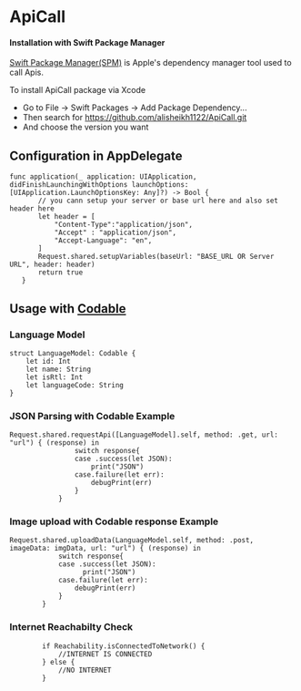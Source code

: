 # ApiCall

#### Installation with Swift Package Manager

[Swift Package Manager(SPM)](https://swift.org/package-manager/) is Apple's dependency manager tool used to call Apis.


To install ApiCall package via Xcode

 * Go to File -> Swift Packages -> Add Package Dependency...
 * Then search for https://github.com/alisheikh1122/ApiCall.git
 * And choose the version you want

## Configuration in AppDelegate

 ```
func application(_ application: UIApplication, didFinishLaunchingWithOptions launchOptions: [UIApplication.LaunchOptionsKey: Any]?) -> Bool {
        // you cann setup your server or base url here and also set header here
        let header = [
            "Content-Type":"application/json",
            "Accept" : "application/json",
            "Accept-Language": "en",
        ]
        Request.shared.setupVariables(baseUrl: "BASE_URL OR Server URL", header: header)
        return true
    }
```

## Usage with [Codable](https://developer.apple.com/documentation/swift/codable/ "Codable") 
### Language Model 

```
struct LanguageModel: Codable {
    let id: Int
    let name: String
    let isRtl: Int
    let languageCode: String
}
```
### JSON Parsing with Codable Example
```
Request.shared.requestApi([LanguageModel].self, method: .get, url: "url") { (response) in
                switch response{
                case .success(let JSON):
                    print("JSON")
                case.failure(let err):
                    debugPrint(err)
                }
            }
```
### Image upload with Codable response Example
```
Request.shared.uploadData(LanguageModel.self, method: .post, imageData: imgData, url: "url") { (response) in
            switch response{
            case .success(let JSON):
                  print("JSON")
            case.failure(let err):
                debugPrint(err)
            }
        }
```
### Internet Reachabilty Check
```
        if Reachability.isConnectedToNetwork() {
            //INTERNET IS CONNECTED
        } else {
            //NO INTERNET
        }
```



